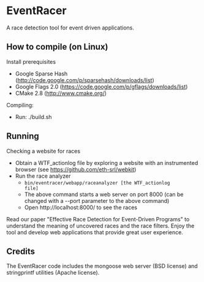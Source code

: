 EventRacer
==========

A race detection tool for event driven applications.


How to compile (on Linux)
-------------------------

Install prerequisites
   * Google Sparse Hash (http://code.google.com/p/sparsehash/downloads/list)
   * Google Flags 2.0 (https://code.google.com/p/gflags/downloads/list)
   * CMake 2.8 (http://www.cmake.org/)

Compiling:
   * Run: ./build.sh

Running
-------

Checking a website for races
   * Obtain a WTF_actionlog file by exploring a website with an instrumented browser (see https://github.com/eth-srl/webkit)
   * Run the race analyzer
      * <code>bin/eventracer/webapp/raceanalyzer [the WTF_actionlog file]</code>
      * The above command starts a web server on port 8000 (can be changed with a --port parameter to the above command)
      * Open http://localhost:8000/ to see the races

Read our paper "Effective Race Detection for Event-Driven Programs" to understand the meaning of
uncovered races and the race filters. Enjoy the tool and develop web applications that provide
great user experience.


Credits
-------

The EventRacer code includes the mongoose web server (BSD license) and stringprintf utilities (Apache license).

